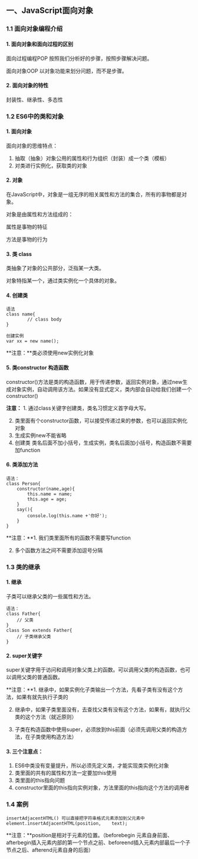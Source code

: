 ## 一、JavaScript面向对象

### 1.1 面向对象编程介绍

#### 1. 面向对象和面向过程的区别

面向过程编程POP 按照我们分析好的步骤，按照步骤解决问题。

面向对象OOP 以对象功能来划分问题，而不是步骤。

#### 2. 面向对象的特性

封装性、继承性、多态性

### 1.2 ES6中的类和对象

#### 1. 面向对象

面向对象的思维特点：

1. 抽取（抽象）对象公用的属性和行为组织（封装）成一个类（模板）
2. 对类进行实例化，获取类的对象

#### 2. 对象

在JavaScript中，对象是一组无序的相关属性和方法的集合，所有的事物都是对象。

对象是由属性和方法组成的：

属性是事物的特征

方法是事物的行为

#### 3. 类 class

类抽象了对象的公共部分，泛指某一大类。

对象特指某一个，通过类实例化一个具体的对象。

#### 4. 创建类

```
语法
class name{
		// class body
}
```

```
创建实例
var xx = new name();
```

**注意：**类必须使用new实例化对象

#### 5. 类constructor 构造函数

constructor()方法是类的构造函数，用于传递参数，返回实例对象，通过new生成对象实例，自动调用该方法。如果没有显式定义，类内部会自动给我们创建一个constructor()

**注意：** 1. 通过class关键字创建类，类名习惯定义首字母大写。

2. 类里面有个constructor函数，可以接受传递过来的参数，也可以返回实例化对象
3. 生成实例new不能省略
4. 创建类 类名后面不加小括号，生成实例，类名后面加小括号，构造函数不需要加function

#### 6. 类添加方法

```
语法：
class Person{
	constructor(name,age){
		this.name = name;
		this.age = age;
	}
	say(){
		console.log(this.name +'你好');
	}
}
```

**注意：**1. 我们类里面所有的函数不需要写function

2. 多个函数方法之间不需要添加逗号分隔

### 1.3 类的继承

#### 1. 继承

子类可以继承父类的一些属性和方法。

```
语法：
class Father{
	// 父类
}
class Son extends Father{
	// 子类继承父类
}
```

#### 2. super关键字

super关键字用于访问和调用对象父类上的函数。可以调用父类的构造函数，也可以调用父类的普通函数。 

**注意：**1. 继承中，如果实例化子类输出一个方法，先看子类有没有这个方法，如果有就先执行子类的

2. 继承中，如果子类里面没有，去查找父类有没有这个方法，如果有，就执行父类的这个方法（就近原则）

3. 子类在构造函数中使用super，必须放到this前面（必须先调用父类的构造方法，在子类使用构造方法）

#### 3. 三个注意点：

1. ES6中类没有变量提升，所以必须先定义类，才能实现类实例化对象
2. 类里面的共有的属性和方法一定要加this使用
3. 类里面的this指向问题
4. constructor里面的this指向实例对象，方法里面的this指向这个方法的调用者

### 1.4 案例

```
insertAdjacentHTML() 可以直接把字符串格式元素添加到父元素中
element.insertAdjacentHTML(position,	text);
```

**注意：**position是相对于元素的位置。（beforebegin 元素自身前面、afterbegin插入元素内部的第一个节点之前、beforeend插入元素内部最后一个子节点之后、afterend元素自身的后面）
